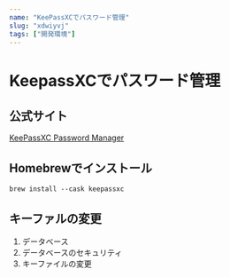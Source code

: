 ```yaml
---
name: "KeePassXCでパスワード管理"
slug: "xdwiyvj"
tags: ["開発環境"]
---
```


# KeepassXCでパスワード管理

## 公式サイト

[KeePassXC Password Manager](https://keepassxc.org/)

## Homebrewでインストール

```
brew install --cask keepassxc
```

## キーファルの変更

1. データベース
2. データベースのセキュリティ
3. キーファイルの変更
